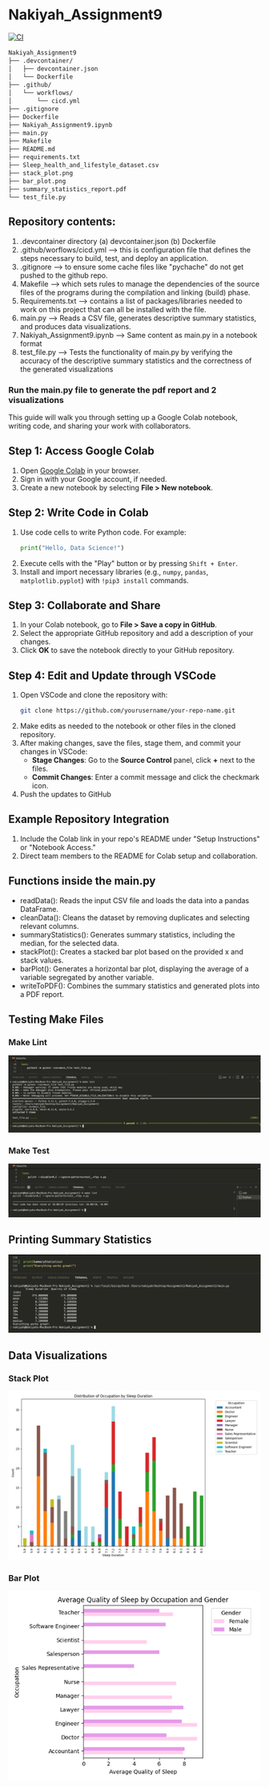 # Nakiyah_Assignment9

[![CI](https://github.com/Nakiyah24/Nakiyah_Assignment9/actions/workflows/cicd.yml/badge.svg)](https://github.com/Nakiyah24/Nakiyah_Assignment9/actions/workflows/cicd.yml)

```
Nakiyah_Assignment9
├── .devcontainer/
│   ├── devcontainer.json
│   └── Dockerfile
├── .github/
│   └── workflows/
│       └── cicd.yml
├── .gitignore
├── Dockerfile
├── Nakiyah_Assignment9.ipynb
├── main.py
├── Makefile
├── README.md
├── requirements.txt
├── Sleep_health_and_lifestyle_dataset.csv
├── stack_plot.png
├── bar_plot.png
├── summary_statistics_report.pdf
└── test_file.py
```

## Repository contents:
1. .devcontainer directory (a) devcontainer.json (b) Dockerfile
2. .github/worflows/cicd.yml --> this is configuration file that defines the steps necessary to build, test, and deploy an application.
3. .gitignore --> to ensure some cache files like "pychache" do not get pushed to the github repo.
4. Makefile --> which sets rules to manage the dependencies of the source files of the programs during the compilation and linking (build) phase.
5. Requirements.txt --> contains a list of packages/libraries needed to work on this project that can all be installed with the file.
6. main.py --> Reads a CSV file, generates descriptive summary statistics, and produces data visualizations.
7. Nakiyah_Assignment9.ipynb --> Same content as main.py in a notebook format
7. test_file.py --> Tests the functionality of main.py by verifying the accuracy of the descriptive summary statistics and the correctness of the generated visualizations
### Run the main.py file to generate the pdf report and 2 visualizations

This guide will walk you through setting up a Google Colab notebook, writing code, and sharing your work with collaborators.

## Step 1: Access Google Colab
1. Open [Google Colab](https://colab.research.google.com) in your browser.
2. Sign in with your Google account, if needed.
3. Create a new notebook by selecting **File > New notebook**.


## Step 2: Write Code in Colab
1. Use code cells to write Python code. For example:
   ```python
   print("Hello, Data Science!")
   ```
2. Execute cells with the "Play" button or by pressing `Shift + Enter`.
3. Install and import necessary libraries (e.g., `numpy`, `pandas`, `matplotlib.pyplot`) with `!pip3 install` commands.


## Step 3: Collaborate and Share
1. In your Colab notebook, go to **File > Save a copy in GitHub**.
2. Select the appropriate GitHub repository and add a description of your changes.
3. Click **OK** to save the notebook directly to your GitHub repository.


## Step 4: Edit and Update through VSCode
1. Open VSCode and clone the repository with:
   ```bash
   git clone https://github.com/yourusername/your-repo-name.git
   ```
2. Make edits as needed to the notebook or other files in the cloned repository.
3. After making changes, save the files, stage them, and commit your changes in VSCode:
   - **Stage Changes**: Go to the **Source Control** panel, click **+** next to the files.
   - **Commit Changes**: Enter a commit message and click the checkmark icon.
4. Push the updates to GitHub


## Example Repository Integration
1. Include the Colab link in your repo's README under "Setup Instructions" or "Notebook Access."
2. Direct team members to the README for Colab setup and collaboration.


## Functions inside the main.py
- readData(): Reads the input CSV file and loads the data into a pandas DataFrame.
- cleanData(): Cleans the dataset by removing duplicates and selecting relevant columns.
- summaryStatistics(): Generates summary statistics, including the median, for the selected data.
- stackPlot(): Creates a stacked bar plot based on the provided x and stack values.
- barPlot(): Generates a horizontal bar plot, displaying the average of a variable segregated by another variable.
- writeToPDF(): Combines the summary statistics and generated plots into a PDF report.


## Testing Make Files
### Make Lint
![Make Lint](misc/MakeLint.png)

### Make Test
![Make Test](misc/MakeTest.png)


## Printing Summary Statistics
![Summary Statistics](misc/SummaryStats.png)


## Data Visualizations
### Stack Plot
![Stack Graph](misc/StackPlotGraph.png)

### Bar Plot
![Bar Graph](misc/BarPlotGraph.png)
